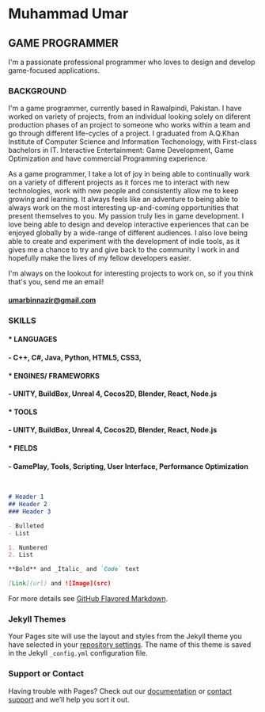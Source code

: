 # Muhammad Umar

## GAME PROGRAMMER

I'm a passionate professional programmer who loves to design and develop game-focused applications.

### BACKGROUND

I'm a game programmer, currently based in Rawalpindi, Pakistan. I have worked on variety of projects, from an individual looking solely on diferent production phases of an project to someone who works within a team and go through different life-cycles of a project. I graduated from A.Q.Khan Institute of Computer Science and Information Techonology, with First-class bachelors in IT. Interactive Entertainment: Game Development, Game Optimization and have commercial Programming experience.

As a game programmer, I take a lot of joy in being able to continually work on a variety of different projects as it forces me to interact with new technologies, work with new people and consistently allow me to keep growing and learning. It always feels like an adventure to being able to always work on the most interesting up-and-coming opportunities that present themselves to you. My passion truly lies in game development. I love being able to design and develop interactive experiences that can be enjoyed globally by a wide-range of different audiences. I also love being able to create and experiment with the development of indie tools, as it gives me a chance to try and give back to the community I work in and hopefully make the lives of my fellow developers easier.

I'm always on the lookout for interesting projects to work on, so if you think that's you, send me an email!

#### umarbinnazir@gmail.com

### SKILLS

#### * LANGUAGES
####    - C++, C#, Java, Python, HTML5, CSS3, 

#### * ENGINES/ FRAMEWORKS
####    - UNITY, BuildBox, Unreal 4, Cocos2D, Blender, React, Node.js 

#### * TOOLS
####    - UNITY, BuildBox, Unreal 4, Cocos2D, Blender, React, Node.js 

#### * FIELDS
####    - GamePlay, Tools, Scripting, User Interface, Performance Optimization 

```markdown


# Header 1
## Header 2
### Header 3

- Bulleted
- List

1. Numbered
2. List

**Bold** and _Italic_ and `Code` text

[Link](url) and ![Image](src)
```

For more details see [GitHub Flavored Markdown](https://guides.github.com/features/mastering-markdown/).

### Jekyll Themes

Your Pages site will use the layout and styles from the Jekyll theme you have selected in your [repository settings](https://github.com/iAmUmar/Portfolio/settings). The name of this theme is saved in the Jekyll `_config.yml` configuration file.

### Support or Contact

Having trouble with Pages? Check out our [documentation](https://docs.github.com/categories/github-pages-basics/) or [contact support](https://support.github.com/contact) and we’ll help you sort it out.
